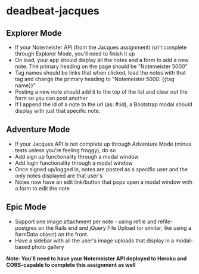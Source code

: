 # deadbeat-jacques

## Explorer Mode
- If your Notemeister API (from the Jacques assignment) isn't complete through Explorer Mode, you'll need to finish it up
- On load, your app should display all the notes and a form to add a new note. The primary heading on the page should be "Notemeister 5000"
- Tag names should be links that when clicked, load the notes with that tag and change the primary heading to "Notemeister 5000: {{tag name}}"
- Posting a new note should add it to the top of the list and clear out the form so you can post another
- If I append the id of a note to the url (as: #:id), a Bootstrap modal should display with just that specific note.

## Adventure Mode
- If your Jacques API is not complete up through Adventure Mode (minus tests unless you're feeling froggy), do so
- Add sign up functionality through a modal window
- Add login functionality through a modal window
- Once signed up/logged in, notes are posted as a specific user and the only notes displayed are that user's
- Notes now have an edit link/button that pops open a modal window with a form to edit the note

## Epic Mode
- Support one image attachment per note - using refile and refile-postgres on the Rails end and jQuery File Upload (or similar, like using a formData object) on the front.
- Have a sidebar with all the user's image uploads that display in a modal-based photo gallery

**Note: You'll need to have your Notemeister API deployed to Heroku and CORS-capable to complete this assignment as well**
